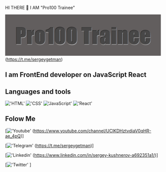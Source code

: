  HI THERE 👋 I AM "Pro100 Trainee"

 !['Header'](https://github.com/SergeyGetman/sergeygetman/blob/main/assets/Screenshot_13.png)
 (https://t.me/sergeygetman)

## I am FrontEnd developer on JavaScript React  

## Languages and tools
!['HTML'](https://img.shields.io/badge/-HTML-090909?style=for-the-badge&logo=HTML)
!['CSS'](https://img.shields.io/badge/-CSS-090909?style=for-the-badge&logo=CSS)
!['JavaScript'](https://img.shields.io/badge/-JavaScript-090909?style=for-the-badge&logo=JavaScript)
!['React'](https://img.shields.io/badge/-React-090909?style=for-the-badge&logo=React)


## Folow Me
[!['Youtube'](https://img.shields.io/badge/-Youtube-090909?style=for-the-badge&logo=Youtube)
  (https://www.youtube.com/channel/UClKDHztvdiaV0qHR-ae_4pQ)]

[!['Telegram'](https://img.shields.io/badge/-Telegram-090909?style=for-the-badge&logo=Telegram)
 (https://t.me/sergeygetman)]

[!['Linkedin'](https://img.shields.io/badge/-linkedin-090909?style=for-the-badge&logo=linkedin)
(https://www.linkedin.com/in/sergey-kushnerov-a692351a1/)]

[!['Twitter'](https://img.shields.io/badge/-Twitter-090909?style=for-the-badge&logo=Twitter(https://twitter.com/TraineeSeniors))
]




